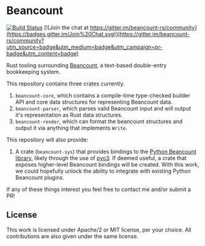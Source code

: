 # Beancount

[![Build Status](https://travis-ci.org/twilco/beancount.svg?branch=master)](https://travis-ci.org/twilco/beancount)
[![Join the chat at https://gitter.im/beancount-rs/community](https://badges.gitter.im/Join%20Chat.svg)](https://gitter.im/beancount-rs/community?utm_source=badge&utm_medium=badge&utm_campaign=pr-badge&utm_content=badge)

Rust tooling surrounding [Beancount](https://github.com/beancount/beancount), a text-based double-entry bookkeeping system.

This repository contains three crates currently.

1. `beancount-core`, which contains a compile-time type-checked builder API and core data structures for representing Beancount data.
2. `beancount-parser`, which parses valid Beancount input and will output it's representation as Rust data structures.
3. `beancount-render`, which can format the beancount structures and output it via anything that implements `Write`.

This repository will also provide:

1. A crate (`beancount-sys`) that provides bindings to the [Python Beancount library](https://github.com/beancount/beancount), likely through the use of [pyo3](https://github.com/PyO3/pyo3). If deemed useful, a crate that exposes higher-level Beancount bindings will be created. With this work, we could hopefully unlock the ability to integrate with existing Python Beancount plugins.

If any of these things interest you feel free to contact me and/or submit a PR!

## License

This work is licensed under Apache/2 or MIT license, per your choice. All contributions
are also given under the same license.
